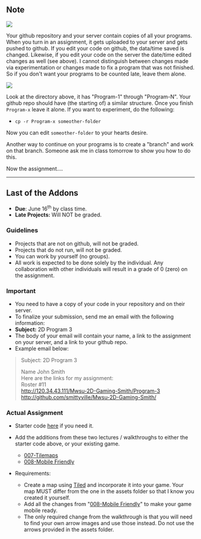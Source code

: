 ## Note
![](http://f.cl.ly/items/0Z2q103A2P1U3C0n0e2g/Screen%20Shot%202016-06-15%20at%206.17.00%20PM.png)

Your github repository and your server contain copies of all your programs. When you turn in an assignment, it gets uploaded to your server and gets pushed to github. If you edit your code on github, the data/time saved is changed. Likewise, if you edit your code on the server the date/time edited changes as well (see above). I cannot distinguish between changes made via experimentation or changes made to fix a program that was not finished. So if you don't want your programs to be counted late, leave them alone.

![](http://f.cl.ly/items/1H3D2U451w02430a181Y/programs_in_github.png)

Look at the directory above, it has "Program-1" through "Program-N". Your github repo should have (the starting of) a similar structure. Once you finish `Program-x` leave it alone. If you want to experiment, do the following:

- `cp -r Program-x someother-folder`

Now you can edit `someother-folder` to your hearts desire.

Another way to continue on your programs is to create a "branch" and work on that branch. Someone ask me in class tomorrow to show you how to do this.

Now the assignment....

---

## Last of the Addons
- **Due**: June 16<sup>th</sup> by class time.
- **Late Projects:** Will NOT be graded. 

### Guidelines
- Projects that are not on github, will not be graded. 
- Projects that do not run, will not be graded.
- You can work by yourself (no groups).
- All work is expected to be done solely by the individual. Any collaboration with other individuals will result in a grade of 0 (zero) on the assignment.

### Important
- You need to have a copy of your code in your repository and on their server. 
- To finalize your submission, send me an email with the following information:
- **Subject:** 2D Program 3
- The body of your email will contain your name, a link to the assignment on your server, and a link to your github repo.
- Example email below:

>Subject: 2D Program 3
>
>Name John Smith<br>
Here are the links for my assignment:<br>
Roster #11<br>
http://120.34.43.111/Mwsu-2D-Gaming-Smith/Program-3<br>
http://github.com/smittyville/Mwsu-2D-Gaming-Smith/<br>

### Actual Assignment

- Starter code [here](https://github.com/rugbyprof/Mwsu-Mobile-Gaming/blob/master/Example_code/Program-3-Starter.zip) if you need it.

- Add the additions from these two lectures / walkthroughs to either the starter code above, or your existing game. 
    - [007-Tilemaps](https://github.com/rugbyprof/Mwsu-Mobile-Gaming/blob/master/Lectures/007-Tilemaps.md)
    - [008-Mobile Friendly](https://github.com/rugbyprof/Mwsu-Mobile-Gaming/blob/master/Lectures/008-MobileFriendly.md)

- Requirements:
    - Create a map using [Tiled](http://www.mapeditor.org/download.html) and incorporate it into your game. Your map MUST differ from the one in the assets folder so that I know you created it yourself.
    - Add all the changes from "[008-Mobile Friendly](https://github.com/rugbyprof/Mwsu-Mobile-Gaming/blob/master/Lectures/008-MobileFriendly.md)" to make your game mobile ready.
    - The only required change from the walkthrough is that you will need to find your own arrow images and use those instead. Do not use the arrows provided in the assets folder.

